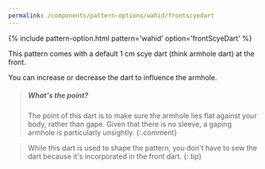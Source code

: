 ```yaml
---
permalink: /components/pattern-options/wahid/frontscyedart
---
```

{% include pattern-option.html pattern='wahid' option='frontScyeDart' %}

This pattern comes with a default 1 cm scye dart (think armhole dart) at the front.

You can increase or decrease the dart to influence the armhole.

> <h5>What's the point?</h5>
>
> The point of this dart is to make sure the armhole lies flat against your body, rather than gape.
> Given that there is no sleeve, a gaping armhole is particularly unsightly.
{:.comment}

> While this dart is used to shape the pattern, you don't have to sew the dart because it's incorporated in the front dart.
{:.tip}

